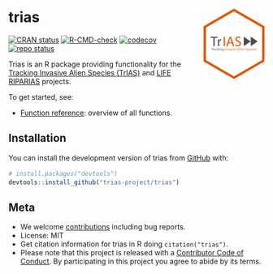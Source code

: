 
<!-- README.md is generated from README.Rmd. Please edit that file -->

# trias <img src="man/figures/logo.png" align="right" alt="" width="120">

<!-- badges: start -->

[![CRAN
status](https://www.r-pkg.org/badges/version/trias)](https://CRAN.R-project.org/package=trias)
[![R-CMD-check](https://github.com/trias-project/trias/actions/workflows/R-CMD-check.yaml/badge.svg)](https://github.com/trias-project/trias/actions/workflows/R-CMD-check.yaml)
[![codecov](https://codecov.io/gh/trias-project/trias/branch/main/graph/badge.svg)](https://app.codecov.io/gh/trias-project/trias/)
[![repo
status](https://www.repostatus.org/badges/latest/active.svg)](https://www.repostatus.org/#active)
<!-- badges: end -->

Trias is an R package providing functionality for the [Tracking Invasive
Alien Species (TrIAS)](https://trias-project.be) and [LIFE
RIPARIAS](https://www.riparias.be) projects.

To get started, see:

-   [Function
    reference](https://trias-project.github.io/trias/reference/index.html):
    overview of all functions.

## Installation

You can install the development version of trias from
[GitHub](https://github.com/) with:

``` r
# install.packages("devtools")
devtools::install_github("trias-project/trias")
```

## Meta

-   We welcome [contributions](.github/CONTRIBUTING.md) including bug
    reports.
-   License: MIT
-   Get citation information for trias in R doing `citation("trias")`.
-   Please note that this project is released with a [Contributor Code
    of Conduct](.github/CODE_OF_CONDUCT.md). By participating in this
    project you agree to abide by its terms.
